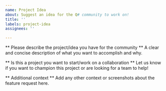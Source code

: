 ```yaml
---
name: Project Idea
about: Suggest an idea for the Q# community to work on!
title: ''
labels: project-idea
assignees: ''

---
```


** Please describe the project/idea you have for the community **
A clear and concise description of what you want to accomplish and why.

** Is this a project you want to start/work on a collaboration **
Let us know if you want to champion this project or are looking for a team to help!

** Additional context **
Add any other context or screenshots about the feature request here.
